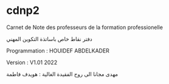 # cdnp2
Carnet de Note des professeurs de la formation professionelle 

دفتر نقاط خاص باساتذة التكوين المهني 

Programmation : HOUIDEF ABDELKADER

Version : V1.01 2022

مهدى مجانا الى روح الفقيدة الغالية : هويدف فاطمة 
